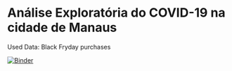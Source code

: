 # Análise Exploratória do COVID-19 na cidade de Manaus

Used Data: Black Fryday purchases

[![Binder](https://mybinder.org/badge_logo.svg)](https://mybinder.org/v2/gh/gustavo-candido-silva/dataviz_black_friday/master)


